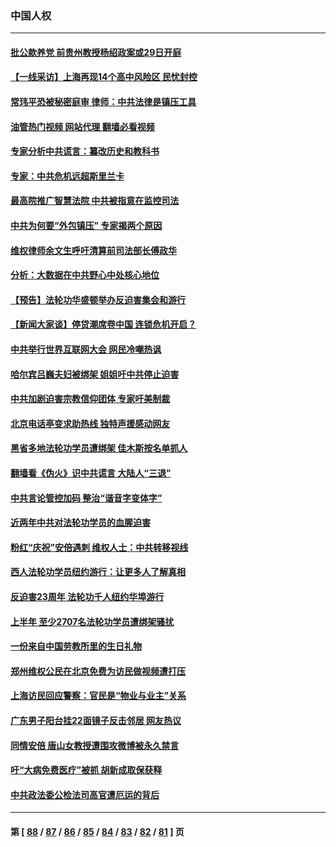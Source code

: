 ### 中国人权
---
#### [批公款养党 前贵州教授杨绍政案或29日开庭](../../pages/ncid278/n13782827.md?07181245) 
#### [【一线采访】上海再现14个高中风险区 民忧封控](../../pages/ncid278/n13782770.md?07181245) 
#### [常玮平恐被秘密庭审 律师：中共法律是镇压工具](../../pages/ncid278/n13782253.md?07181245) 
#### [油管热门视频 网站代理 翻墙必看视频](http://209.222.30.114:81/youtube.html?07181245)
#### [专家分析中共谎言：纂改历史和教科书](../../pages/ncid278/n13781542.md?07181245) 
#### [专家：中共危机远超斯里兰卡](../../pages/ncid278/n13782248.md?07181245) 
#### [最高院推广智慧法院 中共被指意在监控司法](../../pages/ncid278/n13781949.md?07181245) 
#### [中共为何要“外包镇压” 专家揭两个原因](../../pages/ncid278/n13781906.md?07181245) 
#### [维权律师余文生呼吁清算前司法部长傅政华](../../pages/ncid278/n13781829.md?07181245) 
#### [分析：大数据在中共野心中处核心地位](../../pages/ncid278/n13781736.md?07181245) 
#### [【预告】法轮功华盛顿举办反迫害集会和游行](../../pages/ncid278/n13781661.md?07181245) 
#### [【新闻大家谈】停贷潮席卷中国 连锁危机开启？](../../pages/ncid278/n13781582.md?07181245) 
#### [中共举行世界互联网大会 网民冷嘲热讽](../../pages/ncid278/n13780577.md?07181245) 
#### [哈尔宾吕巍夫妇被绑架 姐姐吁中共停止迫害](../../pages/ncid278/n13780481.md?07181245) 
#### [中共加剧迫害宗教信仰团体 专家吁美制裁](../../pages/ncid278/n13780252.md?07181245) 
#### [北京电话亭变求助热线 独特声援感动网友](../../pages/ncid278/n13780127.md?07181245) 
#### [黑省多地法轮功学员遭绑架 佳木斯按名单抓人](../../pages/ncid278/n13779958.md?07181245) 
#### [翻墙看《伪火》识中共谎言 大陆人“三退”](../../pages/ncid278/n13779275.md?07181245) 
#### [中共言论管控加码 整治“谐音字变体字”](../../pages/ncid278/n13779959.md?07181245) 
#### [近两年中共对法轮功学员的血腥迫害](../../pages/ncid278/n13778445.md?07181245) 
#### [粉红“庆祝”安倍遇刺 维权人士：中共转移视线](../../pages/ncid278/n13778704.md?07181245) 
#### [西人法轮功学员纽约游行：让更多人了解真相](../../pages/ncid278/n13778030.md?07181245) 
#### [反迫害23周年 法轮功千人纽约华埠游行](../../pages/ncid278/n13777927.md?07181245) 
#### [上半年 至少2707名法轮功学员遭绑架骚扰](../../pages/ncid278/n13776397.md?07181245) 
#### [一份来自中国劳教所里的生日礼物](../../pages/ncid278/n13777122.md?07181245) 
#### [郑州维权公民在北京免费为访民做视频遭打压](../../pages/ncid278/n13777238.md?07181245) 
#### [上海访民回应警察：官民是“物业与业主”关系](../../pages/ncid278/n13777046.md?07181245) 
#### [广东男子阳台挂22面镜子反击邻居 网友热议](../../pages/ncid278/n13777031.md?07181245) 
#### [同情安倍 唐山女教授遭围攻微博被永久禁言](../../pages/ncid278/n13776964.md?07181245) 
#### [吁“大病免费医疗”被抓  胡新成取保获释](../../pages/ncid278/n13776806.md?07181245) 
#### [中共政法委公检法司高官遭厄运的背后](../../pages/ncid278/n13774880.md?07181245) 

---
#### 第 [ [88](./88.md?07181245) / [87](./87.md?07181245) / [86](./86.md?07181245) / [85](./85.md?07181245) / [84](./84.md?07181245) / [83](./83.md?07181245) / [82](./82.md?07181245) / [81](./81.md?07181245) ] 页
